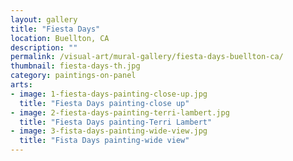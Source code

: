 ```yaml
---
layout: gallery
title: "Fiesta Days"
location: Buellton, CA
description: ""
permalink: /visual-art/mural-gallery/fiesta-days-buellton-ca/
thumbnail: fiesta-days-th.jpg
category: paintings-on-panel
arts:
- image: 1-fiesta-days-painting-close-up.jpg
  title: "Fiesta Days painting-close up"
- image: 2-fiesta-days-painting-terri-lambert.jpg
  title: "Fiesta Days painting-Terri Lambert"
- image: 3-fista-days-painting-wide-view.jpg
  title: "Fista Days painting-wide view"
---
```

